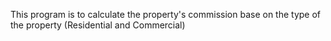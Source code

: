 This program is to calculate the property's commission base on the type of the property
(Residential and Commercial)
